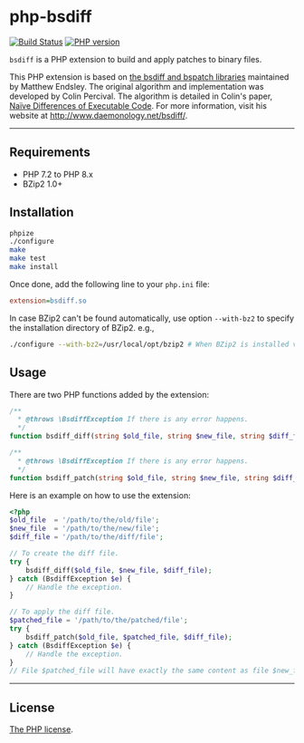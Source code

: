 # php-bsdiff

[![Build Status](https://github.com/deminy/php-bsdiff/actions/workflows/ci.yml/badge.svg)](https://github.com/deminy/php-bsdiff/actions/workflows/ci.yml)
[![PHP version](https://img.shields.io/badge/php-%3E%3D%207.2-8892BF.svg)](https://github.com/deminy/php-bsdiff)

`bsdiff` is a PHP extension to build and apply patches to binary files.

This PHP extension is based on [the bsdiff and bspatch libraries][1] maintained by Matthew Endsley. The original algorithm
and implementation was developed by Colin Percival. The algorithm is detailed in Colin's paper, [Naïve Differences of Executable Code][1].
For more information, visit his website at <http://www.daemonology.net/bsdiff/>.

---

## Requirements

* PHP 7.2 to PHP 8.x
* BZip2 1.0+

## Installation

```bash
phpize
./configure
make
make test
make install
```

Once done, add the following line to your `php.ini` file:

```ini
extension=bsdiff.so
```

In case BZip2 can't be found automatically, use option `--with-bz2` to specify the installation directory of BZip2. e.g.,

```bash
./configure --with-bz2=/usr/local/opt/bzip2 # When BZip2 is installed via Homebrew on MacOS.
```

## Usage

There are two PHP functions added by the extension:

```php
/**
  * @throws \BsdiffException If there is any error happens.
  */
function bsdiff_diff(string $old_file, string $new_file, string $diff_file): void {}

/**
  * @throws \BsdiffException If there is any error happens.
  */
function bsdiff_patch(string $old_file, string $new_file, string $diff_file): void {}
```

Here is an example on how to use the extension:

```php
<?php
$old_file  = '/path/to/the/old/file';
$new_file  = '/path/to/the/new/file';
$diff_file = '/path/to/the/diff/file';

// To create the diff file.
try {
    bsdiff_diff($old_file, $new_file, $diff_file);
} catch (BsdiffException $e) {
    // Handle the exception.
}

// To apply the diff file.
$patched_file = '/path/to/the/patched/file';
try {
    bsdiff_patch($old_file, $patched_file, $diff_file);
} catch (BsdiffException $e) {
    // Handle the exception.
}
// File $patched_file will have exactly the same content as file $new_file.
```

---

## License

[The PHP license](LICENSE).

[1]: https://github.com/mendsley/bsdiff
[2]: http://www.daemonology.net/papers/bsdiff.pdf
